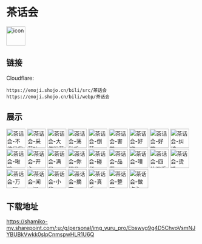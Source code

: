 # 茶话会
<img src="https://emoji.shojo.cn/bili/src/茶话会/icon.png" width="50" height="50" alt="icon">

## 链接
Cloudflare:
```
https://emoji.shojo.cn/bili/src/茶话会
https://emoji.shojo.cn/bili/webp/茶话会
```
## 展示
<img src="https://emoji.shojo.cn/bili/src/茶话会/茶话会-不愧是我.png" width="50" height="50" alt="茶话会-不愧是我">
<img src="https://emoji.shojo.cn/bili/src/茶话会/茶话会-采茶叶.png" width="50" height="50" alt="茶话会-采茶叶">
<img src="https://emoji.shojo.cn/bili/src/茶话会/茶话会-大佬喝茶.png" width="50" height="50" alt="茶话会-大佬喝茶">
<img src="https://emoji.shojo.cn/bili/src/茶话会/茶话会-荡秋千.png" width="50" height="50" alt="茶话会-荡秋千">
<img src="https://emoji.shojo.cn/bili/src/茶话会/茶话会-倒茶.png" width="50" height="50" alt="茶话会-倒茶">
<img src="https://emoji.shojo.cn/bili/src/茶话会/茶话会-害羞.png" width="50" height="50" alt="茶话会-害羞">
<img src="https://emoji.shojo.cn/bili/src/茶话会/茶话会-好吃.png" width="50" height="50" alt="茶话会-好吃">
<img src="https://emoji.shojo.cn/bili/src/茶话会/茶话会-好苦.png" width="50" height="50" alt="茶话会-好苦">
<img src="https://emoji.shojo.cn/bili/src/茶话会/茶话会-纠结.png" width="50" height="50" alt="茶话会-纠结">
<img src="https://emoji.shojo.cn/bili/src/茶话会/茶话会-啾咪.png" width="50" height="50" alt="茶话会-啾咪">
<img src="https://emoji.shojo.cn/bili/src/茶话会/茶话会-开心.png" width="50" height="50" alt="茶话会-开心">
<img src="https://emoji.shojo.cn/bili/src/茶话会/茶话会-满足.png" width="50" height="50" alt="茶话会-满足">
<img src="https://emoji.shojo.cn/bili/src/茶话会/茶话会-你细品.png" width="50" height="50" alt="茶话会-你细品">
<img src="https://emoji.shojo.cn/bili/src/茶话会/茶话会-碰杯.png" width="50" height="50" alt="茶话会-碰杯">
<img src="https://emoji.shojo.cn/bili/src/茶话会/茶话会-品茶.png" width="50" height="50" alt="茶话会-品茶">
<img src="https://emoji.shojo.cn/bili/src/茶话会/茶话会-噗.png" width="50" height="50" alt="茶话会-噗">
<img src="https://emoji.shojo.cn/bili/src/茶话会/茶话会-四处观看.png" width="50" height="50" alt="茶话会-四处观看">
<img src="https://emoji.shojo.cn/bili/src/茶话会/茶话会-烫嘴.png" width="50" height="50" alt="茶话会-烫嘴">
<img src="https://emoji.shojo.cn/bili/src/茶话会/茶话会-万一呢.png" width="50" height="50" alt="茶话会-万一呢">
<img src="https://emoji.shojo.cn/bili/src/茶话会/茶话会-闻一闻.png" width="50" height="50" alt="茶话会-闻一闻">
<img src="https://emoji.shojo.cn/bili/src/茶话会/茶话会-小憩.png" width="50" height="50" alt="茶话会-小憩">
<img src="https://emoji.shojo.cn/bili/src/茶话会/茶话会-摘花.png" width="50" height="50" alt="茶话会-摘花">
<img src="https://emoji.shojo.cn/bili/src/茶话会/茶话会-真香.png" width="50" height="50" alt="茶话会-真香">
<img src="https://emoji.shojo.cn/bili/src/茶话会/茶话会-整理.png" width="50" height="50" alt="茶话会-整理">
<img src="https://emoji.shojo.cn/bili/src/茶话会/茶话会-做点心.png" width="50" height="50" alt="茶话会-做点心">

## 下载地址

https://shamiko-my.sharepoint.com/:u:/g/personal/img_yuru_pro/Ebswvg9g4D5ChvoVsmNJYBUBkVwkk0slpCnmspwHLR1U6Q